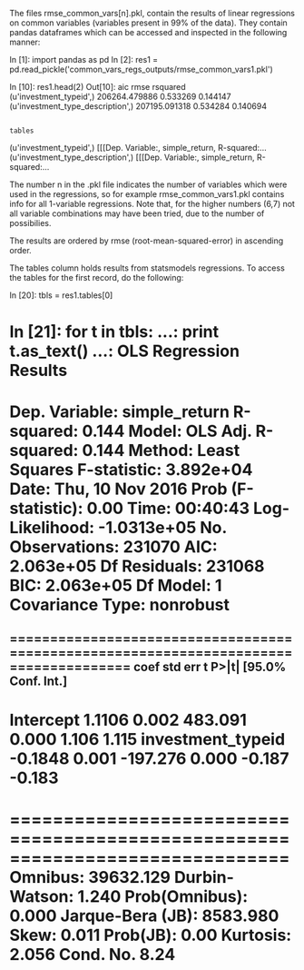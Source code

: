 The files rmse_common_vars[n].pkl, contain the results of linear regressions on common variables (variables present in 99% of the data). They contain pandas dataframes which can be accessed and inspected in the following manner: 

In [1]: import pandas as pd
In [2]: res1 = pd.read_pickle('common_vars_regs_outputs/rmse_common_vars1.pkl')

In [10]: res1.head(2)
Out[10]:
                                             aic      rmse  rsquared  \
(u'investment_typeid',)            206264.479886  0.533269  0.144147
(u'investment_type_description',)  207195.091318  0.534284  0.140694

                                                                              tables
(u'investment_typeid',)            [[[Dep. Variable:, simple_return,   R-squared:...
(u'investment_type_description',)  [[[Dep. Variable:, simple_return,   R-squared:...

The number n in the .pkl file indicates the number of variables which were used in the regressions, so for example rmse_common_vars1.pkl contains info for all 1-variable regressions. Note that, for the higher numbers (6,7) not all variable combinations may have been tried, due to the number of possibilies. 

The results are ordered by rmse (root-mean-squared-error) in ascending order. 

The tables column holds results from statsmodels regressions. To access the tables for the first record, do the following: 

In [20]: tbls = res1.tables[0]

In [21]: for t in tbls:
    ...:     print t.as_text()
    ...:
                            OLS Regression Results
==============================================================================
Dep. Variable:          simple_return   R-squared:                       0.144
Model:                            OLS   Adj. R-squared:                  0.144
Method:                 Least Squares   F-statistic:                 3.892e+04
Date:                Thu, 10 Nov 2016   Prob (F-statistic):               0.00
Time:                        00:40:43   Log-Likelihood:            -1.0313e+05
No. Observations:              231070   AIC:                         2.063e+05
Df Residuals:                  231068   BIC:                         2.063e+05
Df Model:                           1
Covariance Type:            nonrobust
==============================================================================
=====================================================================================
                        coef    std err          t      P>|t|      [95.0% Conf. Int.]
-------------------------------------------------------------------------------------
Intercept             1.1106      0.002    483.091      0.000         1.106     1.115
investment_typeid    -0.1848      0.001   -197.276      0.000        -0.187    -0.183
=====================================================================================
==============================================================================
Omnibus:                    39632.129   Durbin-Watson:                   1.240
Prob(Omnibus):                  0.000   Jarque-Bera (JB):             8583.980
Skew:                           0.011   Prob(JB):                         0.00
Kurtosis:                       2.056   Cond. No.                         8.24
==============================================================================


